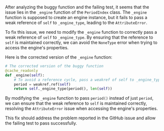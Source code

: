 After analyzing the buggy function and the failing test, it seems that the issue lies in the `_engine` function of the `PeriodIndex` class. The `_engine` function is supposed to create an engine instance, but it fails to pass a weak reference of `self` to `_engine_type`, leading to the `AttributeError`.

To fix this issue, we need to modify the `_engine` function to correctly pass a weak reference of `self` to `_engine_type`. By ensuring that the reference to `self` is maintained correctly, we can avoid the `NoneType` error when trying to access the engine's properties.

Here is the corrected version of the `_engine` function:

```python
# The corrected version of the buggy function
@cache_readonly
def _engine(self):
    # To avoid a reference cycle, pass a weakref of self to _engine_type.
    period = weakref.ref(self)
    return self._engine_type(period(), len(self))
```

By modifying the `_engine` function to pass `period()` instead of just `period`, we can ensure that the weak reference to `self` is maintained correctly, resolving the `AttributeError` issue when accessing the engine's properties.

This fix should address the problem reported in the GitHub issue and allow the failing test to pass successfully.